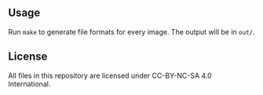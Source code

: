 ## Usage

Run `make` to generate file formats for every image. The output will be in `out/`.

## License

All files in this repository are licensed under CC-BY-NC-SA 4.0 International.